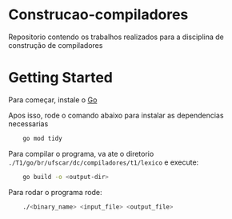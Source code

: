 # Construcao-compiladores
Repositorio contendo os trabalhos realizados para a disciplina de construção de compiladores

# Getting Started

Para começar, instale o [Go](https://go.dev/doc/install)

Apos isso, rode o comando abaixo para instalar as dependencias necessarias 

```bash
    go mod tidy
```

Para compilar o programa, va ate o diretorio ```./T1/go/br/ufscar/dc/compiladores/t1/lexico``` e execute:

```bash
    go build -o <output-dir>
```

Para rodar o programa rode:

```bash
    ./<binary_name> <input_file> <output_file>
```